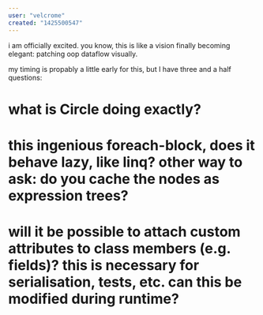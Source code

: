 ```yaml
---
user: "velcrome"
created: "1425500547"
---
```


i am officially excited. you know, this is like a vision finally becoming elegant: patching oop dataflow visually.

my timing is propably a little early for this, but I have three and a half questions:

# what is Circle doing exactly?
# this ingenious foreach-block, does it behave lazy, like linq? other way to ask: do you cache the nodes as expression trees? 
# will it be possible to attach custom attributes to class members (e.g. fields)? this is necessary for serialisation, tests, etc. can this be modified during runtime?
